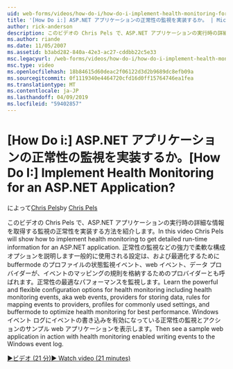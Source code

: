 ```yaml
---
uid: web-forms/videos/how-do-i/how-do-i-implement-health-monitoring-for-an-aspnet-application
title: '[How Do i:] ASP.NET アプリケーションの正常性の監視を実装するか。 | Microsoft Docs'
author: rick-anderson
description: このビデオの Chris Pels で、ASP.NET アプリケーションの実行時の詳細な情報を取得する監視の正常性を実装する方法を紹介します。 強力な学習としています.
ms.author: riande
ms.date: 11/05/2007
ms.assetid: b3abd282-840a-42e3-ac27-cddbb22c5e33
msc.legacyurl: /web-forms/videos/how-do-i/how-do-i-implement-health-monitoring-for-an-aspnet-application
msc.type: video
ms.openlocfilehash: 18b84615d60deac2f06122d3d2b9689dc8efb09a
ms.sourcegitcommit: 0f1119340e4464720cfd16d0ff15764746ea1fea
ms.translationtype: MT
ms.contentlocale: ja-JP
ms.lasthandoff: 04/09/2019
ms.locfileid: "59402857"
---
```

# <a name="how-do-i--implement-health-monitoring-for-an-aspnet-application"></a><span data-ttu-id="55ee0-105">[How Do i:] ASP.NET アプリケーションの正常性の監視を実装するか。</span><span class="sxs-lookup"><span data-stu-id="55ee0-105">[How Do I:]  Implement Health Monitoring for an ASP.NET Application?</span></span>

<span data-ttu-id="55ee0-106">によって[Chris Pels](https://twitter.com/chrispels)</span><span class="sxs-lookup"><span data-stu-id="55ee0-106">by [Chris Pels](https://twitter.com/chrispels)</span></span>

<span data-ttu-id="55ee0-107">このビデオの Chris Pels で、ASP.NET アプリケーションの実行時の詳細な情報を取得する監視の正常性を実装する方法を紹介します。</span><span class="sxs-lookup"><span data-stu-id="55ee0-107">In this video Chris Pels will show how to implement health monitoring to get detailed run-time information for an ASP.NET application.</span></span> <span data-ttu-id="55ee0-108">正常性の監視などの強力で柔軟な構成オプションを説明します一般的に使用される設定は、および最適化するために buffermode のプロファイルの状態監視イベント、web イベント、データ プロバイダーが、イベントのマッピングの規則を格納するためのプロバイダーとも呼ばれます。正常性の最適なパフォーマンスを監視します。</span><span class="sxs-lookup"><span data-stu-id="55ee0-108">Learn the powerful and flexible configuration options for health monitoring including health monitoring events, aka web events, providers for storing data, rules for mapping events to providers, profiles for commonly used settings, and buffermode to optimize health monitoring for best performance.</span></span> <span data-ttu-id="55ee0-109">Windows イベント ログにイベントの書き込みを有効になっている正常性の監視とアクションのサンプル web アプリケーションを表示します。</span><span class="sxs-lookup"><span data-stu-id="55ee0-109">Then see a sample web application in action with health monitoring enabled writing events to the Windows event log.</span></span>

[<span data-ttu-id="55ee0-110">&#9654;ビデオ (21 分)</span><span class="sxs-lookup"><span data-stu-id="55ee0-110">&#9654; Watch video (21 minutes)</span></span>](https://channel9.msdn.com/Blogs/ASP-NET-Site-Videos/how-do-i-implement-health-monitoring-for-an-aspnet-application)

